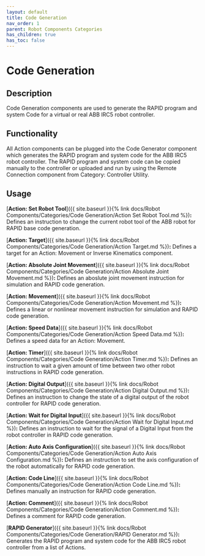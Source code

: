```yaml
---
layout: default
title: Code Generation
nav_order: 1
parent: Robot Components Categories
has_children: true
has_toc: false
---
```


# **Code Generation**

## **Description**

Code Generation components are used to generate the RAPID program and system Code for a virtual or real ABB IRC5 robot controller.

## **Functionality**

All Action components can be plugged into the Code Generator component which generates the RAPID program and system code for the ABB IRC5 robot controller. The RAPID program and system code can be copied manually to the controller or uploaded and run by using the Remote Connection component from Category: Controller Utility.

## **Usage**

[**Action: Set Robot Tool**]({{ site.baseurl }}{% link docs/Robot Components/Categories/Code Generation/Action Set Robot Tool.md %})**:** Defines an instruction to change the current robot tool of the ABB robot for RAPID base code generation.

[**Action: Target**]({{ site.baseurl }}{% link docs/Robot Components/Categories/Code Generation/Action Target.md %})**:** Defines a target for an Action: Movement or Inverse Kinematics component.

[**Action: Absolute Joint Movement**]({{ site.baseurl }}{% link docs/Robot Components/Categories/Code Generation/Action Absolute Joint Movement.md %})**:** Defines an aboslute joint movement instruction for simulation and RAPID code generation.

[**Action: Movement**]({{ site.baseurl }}{% link docs/Robot Components/Categories/Code Generation/Action Movement.md %})**:** Defines a linear or nonlinear movement instruction for simulation and RAPID code generation.

[**Action: Speed Data**]({{ site.baseurl }}{% link docs/Robot Components/Categories/Code Generation/Action Speed Data.md %})**:** Defines a speed data for an Action: Movement.

[**Action: Timer**]({{ site.baseurl }}{% link docs/Robot Components/Categories/Code Generation/Action Timer.md %})**:** Defines an instruction to wait a given amount of time between two other robot instructions in RAPID code generation.

[**Action: Digital Output**]({{ site.baseurl }}{% link docs/Robot Components/Categories/Code Generation/Action Digital Output.md %})**:** Defines an instruction to change the state of a digital output of the robot controller for RAPID code generation.

[**Action: Wait for Digital Input**]({{ site.baseurl }}{% link docs/Robot Components/Categories/Code Generation/Action Wait for Digital Input.md %})**:** Defines an instruction to wait for the signal of a Digital Input from the robot controller in RAPID code generation.

[**Action: Auto Axis Configuration**]({{ site.baseurl }}{% link docs/Robot Components/Categories/Code Generation/Action Auto Axis Configuration.md %})**:** Defines an instruction to set the axis configuration of the robot automatically for RAPID code generation.

[**Action: Code Line**]({{ site.baseurl }}{% link docs/Robot Components/Categories/Code Generation/Action Code Line.md %})**:** Defines manually an instruction for RAPID code generation.

[**Action: Comment**]({{ site.baseurl }}{% link docs/Robot Components/Categories/Code Generation/Action Comment.md %})**:** Defines a comment for RAPID code generation.

[**RAPID Generator**]({{ site.baseurl }}{% link docs/Robot Components/Categories/Code Generation/RAPID Generator.md %})**:** Generates the RAPID program and system code for the ABB IRC5 robot controller from a list of Actions.